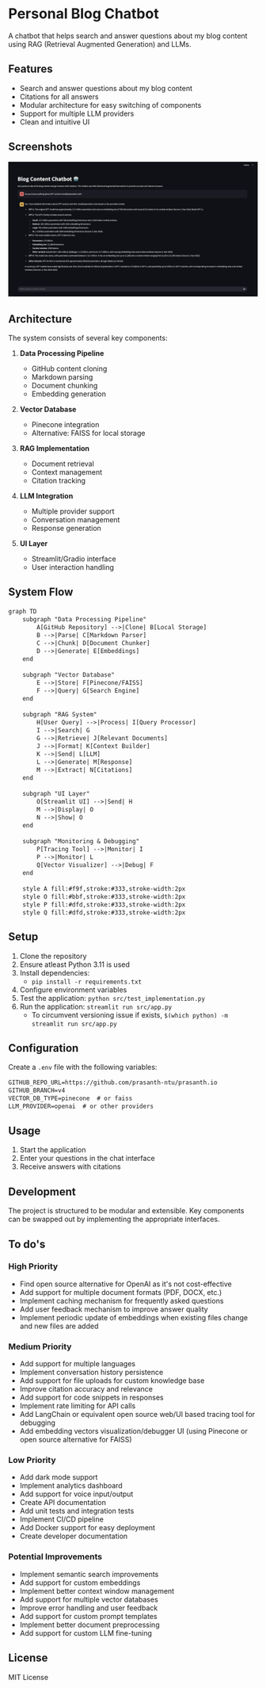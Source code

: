 # Personal Blog Chatbot

A chatbot that helps search and answer questions about my blog content using RAG (Retrieval Augmented Generation) and LLMs.

## Features

- Search and answer questions about my blog content
- Citations for all answers
- Modular architecture for easy switching of components
- Support for multiple LLM providers
- Clean and intuitive UI

## Screenshots

![Chatbot UI](docs/images/chatbot-ui.png)

## Architecture

The system consists of several key components:

1. **Data Processing Pipeline**
   - GitHub content cloning
   - Markdown parsing
   - Document chunking
   - Embedding generation

2. **Vector Database**
   - Pinecone integration
   - Alternative: FAISS for local storage

3. **RAG Implementation**
   - Document retrieval
   - Context management
   - Citation tracking

4. **LLM Integration**
   - Multiple provider support
   - Conversation management
   - Response generation

5. **UI Layer**
   - Streamlit/Gradio interface
   - User interaction handling

## System Flow

```mermaid
graph TD
    subgraph "Data Processing Pipeline"
        A[GitHub Repository] -->|Clone| B[Local Storage]
        B -->|Parse| C[Markdown Parser]
        C -->|Chunk| D[Document Chunker]
        D -->|Generate| E[Embeddings]
    end

    subgraph "Vector Database"
        E -->|Store| F[Pinecone/FAISS]
        F -->|Query| G[Search Engine]
    end

    subgraph "RAG System"
        H[User Query] -->|Process| I[Query Processor]
        I -->|Search| G
        G -->|Retrieve| J[Relevant Documents]
        J -->|Format| K[Context Builder]
        K -->|Send| L[LLM]
        L -->|Generate| M[Response]
        M -->|Extract| N[Citations]
    end

    subgraph "UI Layer"
        O[Streamlit UI] -->|Send| H
        M -->|Display| O
        N -->|Show| O
    end

    subgraph "Monitoring & Debugging"
        P[Tracing Tool] -->|Monitor| I
        P -->|Monitor| L
        Q[Vector Visualizer] -->|Debug| F
    end

    style A fill:#f9f,stroke:#333,stroke-width:2px
    style O fill:#bbf,stroke:#333,stroke-width:2px
    style P fill:#dfd,stroke:#333,stroke-width:2px
    style Q fill:#dfd,stroke:#333,stroke-width:2px
```

## Setup

1. Clone the repository
2. Ensure atleast Python 3.11 is used
3. Install dependencies: 
   - `pip install -r requirements.txt`
4. Configure environment variables
5. Test the application: `python src/test_implementation.py`
6. Run the application: `streamlit run src/app.py`
   - To circumvent versioning issue if exists, `$(which python) -m streamlit run src/app.py`


## Configuration

Create a `.env` file with the following variables:

```env
GITHUB_REPO_URL=https://github.com/prasanth-ntu/prasanth.io
GITHUB_BRANCH=v4
VECTOR_DB_TYPE=pinecone  # or faiss
LLM_PROVIDER=openai  # or other providers
```

## Usage

1. Start the application
2. Enter your questions in the chat interface
3. Receive answers with citations

## Development

The project is structured to be modular and extensible. Key components can be swapped out by implementing the appropriate interfaces.

## To do's

### High Priority
- Find open source alternative for OpenAI as it's not cost-effective
- Add support for multiple document formats (PDF, DOCX, etc.)
- Implement caching mechanism for frequently asked questions
- Add user feedback mechanism to improve answer quality
- Implement periodic update of embeddings when existing files change and new files are added

### Medium Priority
- Add support for multiple languages
- Implement conversation history persistence
- Add support for file uploads for custom knowledge base
- Improve citation accuracy and relevance
- Add support for code snippets in responses
- Implement rate limiting for API calls
- Add LangChain or equivalent open source web/UI based tracing tool for debugging
- Add embedding vectors visualization/debugger UI (using Pinecone or open source alternative for FAISS)

### Low Priority
- Add dark mode support
- Implement analytics dashboard
- Add support for voice input/output
- Create API documentation
- Add unit tests and integration tests
- Implement CI/CD pipeline
- Add Docker support for easy deployment
- Create developer documentation

### Potential Improvements
- Implement semantic search improvements
- Add support for custom embeddings
- Implement better context window management
- Add support for multiple vector databases
- Improve error handling and user feedback
- Add support for custom prompt templates
- Implement better document preprocessing
- Add support for custom LLM fine-tuning

## License
MIT License
